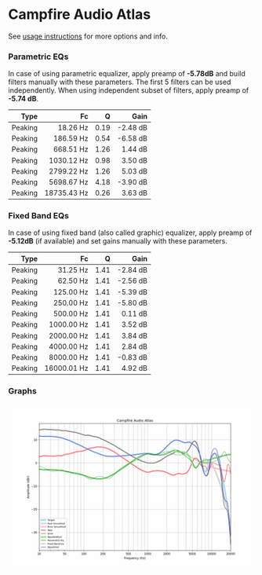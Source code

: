 # Campfire Audio Atlas
See [usage instructions](https://github.com/jaakkopasanen/AutoEq#usage) for more options and info.

### Parametric EQs
In case of using parametric equalizer, apply preamp of **-5.78dB** and build filters manually
with these parameters. The first 5 filters can be used independently.
When using independent subset of filters, apply preamp of **-5.74 dB**.

| Type    | Fc          |    Q | Gain     |
|--------:|------------:|-----:|---------:|
| Peaking | 18.26 Hz    | 0.19 | -2.48 dB |
| Peaking | 186.59 Hz   | 0.54 | -6.58 dB |
| Peaking | 668.51 Hz   | 1.26 | 1.44 dB  |
| Peaking | 1030.12 Hz  | 0.98 | 3.50 dB  |
| Peaking | 2799.22 Hz  | 1.26 | 5.03 dB  |
| Peaking | 5698.67 Hz  | 4.18 | -3.90 dB |
| Peaking | 18735.43 Hz | 0.26 | 3.63 dB  |

### Fixed Band EQs
In case of using fixed band (also called graphic) equalizer, apply preamp of **-5.12dB**
(if available) and set gains manually with these parameters.

| Type    | Fc          |    Q | Gain     |
|--------:|------------:|-----:|---------:|
| Peaking | 31.25 Hz    | 1.41 | -2.84 dB |
| Peaking | 62.50 Hz    | 1.41 | -2.56 dB |
| Peaking | 125.00 Hz   | 1.41 | -5.39 dB |
| Peaking | 250.00 Hz   | 1.41 | -5.80 dB |
| Peaking | 500.00 Hz   | 1.41 | 0.11 dB  |
| Peaking | 1000.00 Hz  | 1.41 | 3.52 dB  |
| Peaking | 2000.00 Hz  | 1.41 | 3.84 dB  |
| Peaking | 4000.00 Hz  | 1.41 | 2.84 dB  |
| Peaking | 8000.00 Hz  | 1.41 | -0.83 dB |
| Peaking | 16000.01 Hz | 1.41 | 4.92 dB  |

### Graphs
![](./Campfire%20Audio%20Atlas.png)